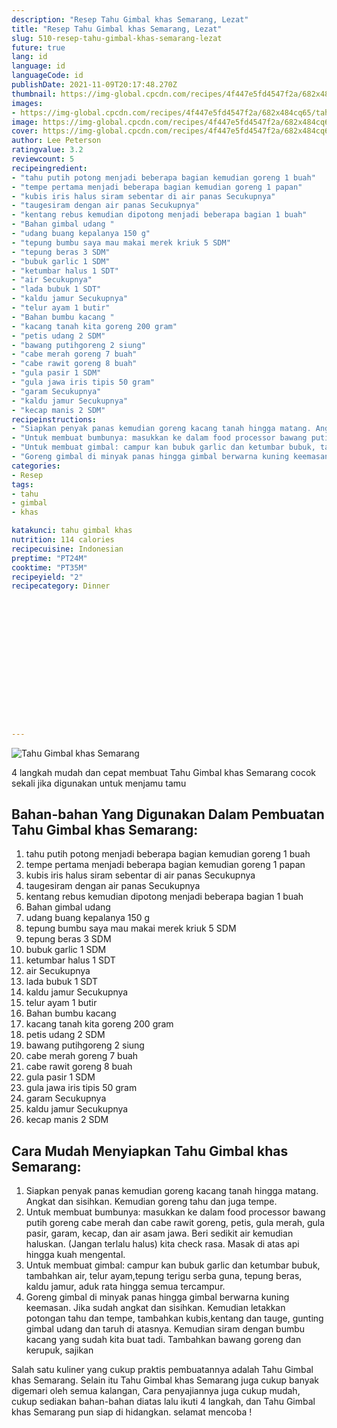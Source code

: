 ```yaml
---
description: "Resep Tahu Gimbal khas Semarang, Lezat"
title: "Resep Tahu Gimbal khas Semarang, Lezat"
slug: 510-resep-tahu-gimbal-khas-semarang-lezat
future: true
lang: id
language: id
languageCode: id
publishDate: 2021-11-09T20:17:48.270Z 
thumbnail: https://img-global.cpcdn.com/recipes/4f447e5fd4547f2a/682x484cq65/tahu-gimbal-khas-semarang-foto-resep-utama.png
images:
- https://img-global.cpcdn.com/recipes/4f447e5fd4547f2a/682x484cq65/tahu-gimbal-khas-semarang-foto-resep-utama.png
image: https://img-global.cpcdn.com/recipes/4f447e5fd4547f2a/682x484cq65/tahu-gimbal-khas-semarang-foto-resep-utama.png
cover: https://img-global.cpcdn.com/recipes/4f447e5fd4547f2a/682x484cq65/tahu-gimbal-khas-semarang-foto-resep-utama.png
author: Lee Peterson
ratingvalue: 3.2
reviewcount: 5
recipeingredient:
- "tahu putih potong menjadi beberapa bagian kemudian goreng 1 buah"
- "tempe pertama menjadi beberapa bagian kemudian goreng 1 papan"
- "kubis iris halus siram sebentar di air panas Secukupnya"
- "taugesiram dengan air panas Secukupnya"
- "kentang rebus kemudian dipotong menjadi beberapa bagian 1 buah"
- "Bahan gimbal udang "
- "udang buang kepalanya 150 g"
- "tepung bumbu saya mau makai merek kriuk 5 SDM"
- "tepung beras 3 SDM"
- "bubuk garlic 1 SDM"
- "ketumbar halus 1 SDT"
- "air Secukupnya"
- "lada bubuk 1 SDT"
- "kaldu jamur Secukupnya"
- "telur ayam 1 butir"
- "Bahan bumbu kacang "
- "kacang tanah kita goreng 200 gram"
- "petis udang 2 SDM"
- "bawang putihgoreng 2 siung"
- "cabe merah goreng 7 buah"
- "cabe rawit goreng 8 buah"
- "gula pasir 1 SDM"
- "gula jawa iris tipis 50 gram"
- "garam Secukupnya"
- "kaldu jamur Secukupnya"
- "kecap manis 2 SDM"
recipeinstructions:
- "Siapkan penyak panas kemudian goreng kacang tanah hingga matang. Angkat dan sisihkan. Kemudian goreng tahu dan juga tempe."
- "Untuk membuat bumbunya: masukkan ke dalam food processor bawang putih goreng cabe merah dan cabe rawit goreng, petis, gula merah, gula pasir, garam, kecap, dan air asam jawa. Beri sedikit air kemudian haluskan. (Jangan terlalu halus) kita check rasa. Masak di atas api hingga kuah mengental."
- "Untuk membuat gimbal: campur kan bubuk garlic dan ketumbar bubuk, tambahkan air, telur ayam,tepung terigu serba guna, tepung beras, kaldu jamur, aduk rata hingga semua tercampur."
- "Goreng gimbal di minyak panas hingga gimbal berwarna kuning keemasan. Jika sudah angkat dan sisihkan. Kemudian letakkan potongan tahu dan tempe, tambahkan kubis,kentang dan tauge, gunting gimbal udang dan taruh di atasnya. Kemudian siram dengan bumbu kacang yang sudah kita buat tadi. Tambahkan bawang goreng dan kerupuk, sajikan"
categories:
- Resep
tags:
- tahu
- gimbal
- khas

katakunci: tahu gimbal khas 
nutrition: 114 calories
recipecuisine: Indonesian
preptime: "PT24M"
cooktime: "PT35M"
recipeyield: "2"
recipecategory: Dinner


     
    
    
    
    
    
    
    
    
    
    
      
    
---
```



![Tahu Gimbal khas Semarang](https://img-global.cpcdn.com/recipes/4f447e5fd4547f2a/682x484cq65/tahu-gimbal-khas-semarang-foto-resep-utama.png)

4 langkah mudah dan cepat membuat  Tahu Gimbal khas Semarang cocok sekali jika digunakan untuk menjamu tamu

<!--inarticleads1-->

## Bahan-bahan Yang Digunakan Dalam Pembuatan Tahu Gimbal khas Semarang:

1. tahu putih potong menjadi beberapa bagian kemudian goreng 1 buah
1. tempe pertama menjadi beberapa bagian kemudian goreng 1 papan
1. kubis iris halus siram sebentar di air panas Secukupnya
1. taugesiram dengan air panas Secukupnya
1. kentang rebus kemudian dipotong menjadi beberapa bagian 1 buah
1. Bahan gimbal udang 
1. udang buang kepalanya 150 g
1. tepung bumbu saya mau makai merek kriuk 5 SDM
1. tepung beras 3 SDM
1. bubuk garlic 1 SDM
1. ketumbar halus 1 SDT
1. air Secukupnya
1. lada bubuk 1 SDT
1. kaldu jamur Secukupnya
1. telur ayam 1 butir
1. Bahan bumbu kacang 
1. kacang tanah kita goreng 200 gram
1. petis udang 2 SDM
1. bawang putihgoreng 2 siung
1. cabe merah goreng 7 buah
1. cabe rawit goreng 8 buah
1. gula pasir 1 SDM
1. gula jawa iris tipis 50 gram
1. garam Secukupnya
1. kaldu jamur Secukupnya
1. kecap manis 2 SDM



<!--inarticleads2-->

## Cara Mudah Menyiapkan Tahu Gimbal khas Semarang:

1. Siapkan penyak panas kemudian goreng kacang tanah hingga matang. Angkat dan sisihkan. Kemudian goreng tahu dan juga tempe.
1. Untuk membuat bumbunya: masukkan ke dalam food processor bawang putih goreng cabe merah dan cabe rawit goreng, petis, gula merah, gula pasir, garam, kecap, dan air asam jawa. Beri sedikit air kemudian haluskan. (Jangan terlalu halus) kita check rasa. Masak di atas api hingga kuah mengental.
1. Untuk membuat gimbal: campur kan bubuk garlic dan ketumbar bubuk, tambahkan air, telur ayam,tepung terigu serba guna, tepung beras, kaldu jamur, aduk rata hingga semua tercampur.
1. Goreng gimbal di minyak panas hingga gimbal berwarna kuning keemasan. Jika sudah angkat dan sisihkan. Kemudian letakkan potongan tahu dan tempe, tambahkan kubis,kentang dan tauge, gunting gimbal udang dan taruh di atasnya. Kemudian siram dengan bumbu kacang yang sudah kita buat tadi. Tambahkan bawang goreng dan kerupuk, sajikan




Salah satu kuliner yang cukup praktis pembuatannya adalah  Tahu Gimbal khas Semarang. Selain itu  Tahu Gimbal khas Semarang  juga cukup banyak digemari oleh semua kalangan, Cara penyajiannya juga cukup mudah, cukup sediakan bahan-bahan diatas lalu ikuti 4 langkah, dan  Tahu Gimbal khas Semarang  pun siap di hidangkan. selamat mencoba !
